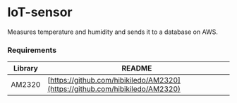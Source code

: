 # IoT-sensor
Measures temperature and humidity and sends it to a database on AWS.

### Requirements

| Library | README |
| ----- | ----- |
| AM2320 | [https://github.com/hibikiledo/AM2320](https://github.com/hibikiledo/AM2320) |
